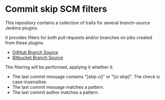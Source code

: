 # Commit skip SCM filters

This repository contains a collection of traits for several branch-source Jenkins plugins.

It provides filters for both pull requests and/or branches on jobs created from these plugins
 - [GitHub Branch Source](https://github.com/jenkinsci/github-branch-source-plugin)
 - [Bitbucket Branch Source](https://github.com/jenkinsci/bitbucket-branch-source-plugin)

The filtering will be performed, applying it whether it:

- The last commit message contains "[skip ci]" or "[ci skip]". The check is case-insensitive.
- The last commit message matches a pattern.
- The last commit author matches a pattern.
